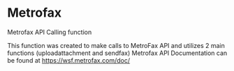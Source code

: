 Metrofax
========

Metrofax API Calling function

This function was created to make calls to MetroFax API and utilizes 2 main functions (uploadattachment and sendfax)
Metrofax API Documentation can be found at https://wsf.metrofax.com/doc/
